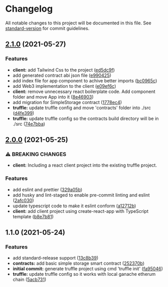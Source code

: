 # Changelog

All notable changes to this project will be documented in this file. See [standard-version](https://github.com/conventional-changelog/standard-version) for commit guidelines.

## [2.1.0](https://github.com/ingokpp/modern-dapp-starterkit/compare/v2.0.0...v2.1.0) (2021-05-27)


### Features

* **client:** add Tailwind Css to the project ([ed5dc9f](https://github.com/ingokpp/modern-dapp-starterkit/commit/ed5dc9f99521e672bdcc05f640ec84a4ad2e470c))
* add generated contract abi json file ([e990425](https://github.com/ingokpp/modern-dapp-starterkit/commit/e99042562aac28f5600e97ca45a670ee866bdea2))
* add index file for app component to achive better imports ([bc0965c](https://github.com/ingokpp/modern-dapp-starterkit/commit/bc0965cf48747103e12a1136d661a08273260796))
* add Web3 implementation to the client ([e09ef6c](https://github.com/ingokpp/modern-dapp-starterkit/commit/e09ef6c1fa6b9d5a13383ad14cbab9891e8eec65))
* **client:** remove unnecessary react boilerplate code. Add  component folder and move App into it ([8e46903](https://github.com/ingokpp/modern-dapp-starterkit/commit/8e469034b3b58a6ec67955517c00b9d0bed5ab23))
* add migration for SimpleStorage contract ([1778ec4](https://github.com/ingokpp/modern-dapp-starterkit/commit/1778ec4c78b5ca2ca8630f41dc164f226eb9882f))
* **truffle:** update truffle config and move 'contracts' folder into ./src ([d4fe399](https://github.com/ingokpp/modern-dapp-starterkit/commit/d4fe3993e1aea7b0f08659ae35aefe9e03f28fc5))
* **truffle:** update truffle config so the contracts build directory will be in ./src ([74e7bba](https://github.com/ingokpp/modern-dapp-starterkit/commit/74e7bbad970d2507858a7d8e3029a2c3aec45f38))

## [2.0.0](https://github.com/ingokpp/modern-dapp-starterkit/compare/v1.1.0...v2.0.0) (2021-05-25)


### ⚠ BREAKING CHANGES

* **client:** Including a react client project into the existing truffle project.

### Features

* add eslint and prettier ([329a05b](https://github.com/ingokpp/modern-dapp-starterkit/commit/329a05bfababf565b21c0b4c09b682f58c8fba1a))
* add husky and lint-staged to enable pre-commit linting and eslint ([2afc030](https://github.com/ingokpp/modern-dapp-starterkit/commit/2afc030fb097d1dd96770bbb5b8ad70394d2afd3))
* update typescript code to make it eslint conform ([a12712b](https://github.com/ingokpp/modern-dapp-starterkit/commit/a12712be3356741276eaabc33264d355bcd72f6c))
* **client:** add client project using create-react-app with TypeScript template ([b8e7b81](https://github.com/ingokpp/modern-dapp-starterkit/commit/b8e7b81f944f4076a6c2586e41c099764ec1f0b1))

## 1.1.0 (2021-05-24)


### Features

* add standard-release support ([13c8b39](https://github.com/ingokpp/modern-dapp-starterkit/commit/13c8b3917db4f44091c9d7af49316b68b9034857))
* **contracts:** add basic simple storage smart contract ([252370b](https://github.com/ingokpp/modern-dapp-starterkit/commit/252370bab923f6670ff181c610f3a33d00589697))
* **initial commit:** generate truffle project using cmd 'truffle init' ([fa95046](https://github.com/ingokpp/modern-dapp-starterkit/commit/fa95046750a707c8eec1e672e889f87db39bd485))
* **truffle:** update truffle config so it works with local ganache etherum chain ([5acb731](https://github.com/ingokpp/modern-dapp-starterkit/commit/5acb7311107f0a834053ce68da7f4a594804f691))
